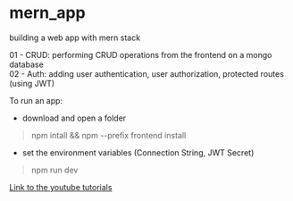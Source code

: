 # mern_app
building a web app with mern stack

01 - CRUD: performing CRUD operations from the frontend on a mongo database  
02 - Auth: adding user authentication, user authorization, protected routes (using JWT)

To run an app:
- download and open a folder
> npm intall && npm --prefix frontend install
- set the environment variables (Connection String, JWT Secret)
> npm run dev

[Link to the youtube tutorials](https://www.youtube.com/watch?v=4NWwgyuYxoA&list=PLo6lBZn6hgcam7WbOrVsh13Tbbefgpf9M&ab_channel=danielstuts)

